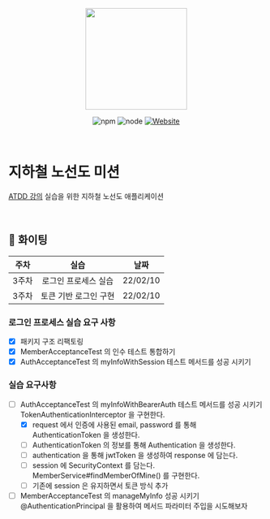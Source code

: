 <p align="center">
    <img width="200px;" src="https://raw.githubusercontent.com/woowacourse/atdd-subway-admin-frontend/master/images/main_logo.png"/>
</p>
<p align="center">
  <img alt="npm" src="https://img.shields.io/badge/npm-6.14.15-blue">
  <img alt="node" src="https://img.shields.io/badge/node-14.18.2-blue">
  <a href="https://edu.nextstep.camp/c/R89PYi5H" alt="nextstep atdd">
    <img alt="Website" src="https://img.shields.io/website?url=https%3A%2F%2Fedu.nextstep.camp%2Fc%2FR89PYi5H">
  </a>
</p>

<br>

# 지하철 노선도 미션
[ATDD 강의](https://edu.nextstep.camp/c/R89PYi5H) 실습을 위한 지하철 노선도 애플리케이션

<br>

## 🚀 화이팅

|주차|실습|날짜|
|:---:|:---:|:---:|
|3주차|로그인 프로세스 실습|22/02/10|
|3주차|토큰 기반 로그인 구현|22/02/10|

### 로그인 프로세스 실습 요구 사항
- [x] 패키지 구조 리팩토링
- [x] MemberAcceptanceTest 의 인수 테스트 통합하기
- [x] AuthAcceptanceTest 의 myInfoWithSession 테스트 메서드를 성공 시키기

### 실습 요구사항
- [ ] AuthAcceptanceTest 의 myInfoWithBearerAuth 테스트 메서드를 성공 시키기  
  TokenAuthenticationInterceptor 을 구현한다.
  - [x] request 에서 인증에 사용된 email, password 를 통해 AuthenticationToken 을 생성한다.
  - [ ] AuthenticationToken 의 정보를 통해 Authentication 을 생성한다.
  - [ ] authentication 을 통해 jwtToken 을 생성하여 response 에 담는다.
  - [ ] session 에 SecurityContext 를 담는다.
    MemberService#findMemberOfMine() 를 구현한다.
  - [ ] 기존에 session 은 유지하면서 토큰 방식 추가
- [ ] MemberAcceptanceTest 의 manageMyInfo 성공 시키기  
  @AuthenticationPrincipal 을 활용하여 메서드 파라미터 주입을 시도해보자
